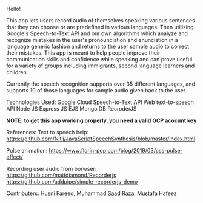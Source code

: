 Hello!

This app lets users record audio of themselves speaking various sentences that they can choose or are predefined in various languages. 
Then utilizing Google's Speech-to-Text API and our own algorithms which analyze and recognize mistakes in the user's pronounciation and enunciation in a language generic fashion and returns to the user sample audio to correct their mistakes. This app is meant to help people improve their communication skills and confidence while speaking and can prove useful for a variety of groups including immigrants, second language learners and children.

Currently the speech recognition supports over 35 different languages, and supports 10 of those languages for sample audio given back to the user. 

Technologies Used:
Google Cloud Speech-to-Text API
Web text-to-speech API
Node JS
Express JS
EJS
Mongo DB
RecroderJS

**NOTE: to get this app working properly, you need a valid GCP acocunt key**

References:
Text to speech help:
https://github.com/Nitij/JavaScriptSpeechSynthesis/blob/master/index.html

Pulse animation:
https://www.florin-pop.com/blog/2019/03/css-pulse-effect/

Recording user audio from borwser:
https://github.com/mattdiamond/Recorderjs
https://github.com/addpipe/simple-recorderjs-demo

Contributers:
Husni Fareed, Muhammad Saad Raza, Mustafa Hafeez
